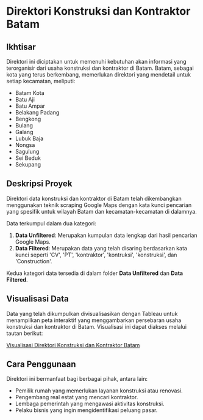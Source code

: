 # Direktori Konstruksi dan Kontraktor Batam

## Ikhtisar
Direktori ini diciptakan untuk memenuhi kebutuhan akan informasi yang terorganisir dari usaha konstruksi dan kontraktor di Batam. Batam, sebagai kota yang terus berkembang, memerlukan direktori yang mendetail untuk setiap kecamatan, meliputi:

- Batam Kota
- Batu Aji
- Batu Ampar
- Belakang Padang
- Bengkong
- Bulang
- Galang
- Lubuk Baja
- Nongsa
- Sagulung
- Sei Beduk
- Sekupang

## Deskripsi Proyek
Direktori data konstruksi dan kontraktor di Batam telah dikembangkan menggunakan teknik scraping Google Maps dengan kata kunci pencarian yang spesifik untuk wilayah Batam dan kecamatan-kecamatan di dalamnya.

Data terkumpul dalam dua kategori:
1. **Data Unfiltered**: Merupakan kumpulan data lengkap dari hasil pencarian Google Maps.
2. **Data Filtered**: Merupakan data yang telah disaring berdasarkan kata kunci seperti 'CV', 'PT', 'kontraktor', 'kontruksi', 'konstruksi', dan 'Construction'.

Kedua kategori data tersedia di dalam folder **Data Unfiltered** dan **Data Filtered**.

## Visualisasi Data
Data yang telah dikumpulkan divisualisasikan dengan Tableau untuk menampilkan peta interaktif yang menggambarkan persebaran usaha konstruksi dan kontraktor di Batam. Visualisasi ini dapat diakses melalui tautan berikut:

[Visualisasi Direktori Konstruksi dan Kontraktor Batam](https://public.tableau.com/shared/S9HPR33FS?:display_count=n&:origin=viz_share_link)

## Cara Penggunaan
Direktori ini bermanfaat bagi berbagai pihak, antara lain:
- Pemilik rumah yang memerlukan layanan konstruksi atau renovasi.
- Pengembang real estat yang mencari kontraktor.
- Lembaga pemerintah yang mengawasi aktivitas konstruksi.
- Pelaku bisnis yang ingin mengidentifikasi peluang pasar.
